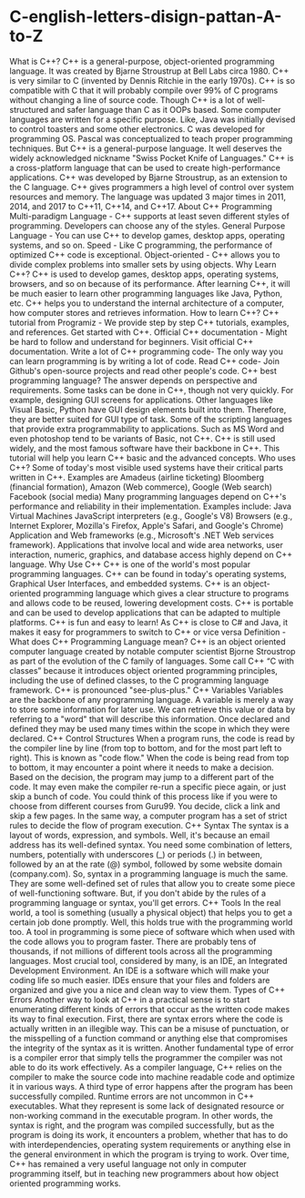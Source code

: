 # C-english-letters-disign-pattan-A-to-Z
What is C++?  C++ is a general-purpose, object-oriented programming language. It was created by Bjarne Stroustrup at Bell Labs circa 1980. C++ is very similar to C (invented by Dennis Ritchie in the early 1970s). C++ is so compatible with C that it will probably compile over 99% of C programs without changing a line of source code. Though C++ is a lot of well-structured and safer language than C as it OOPs based.  Some computer languages are written for a specific purpose. Like, Java was initially devised to control toasters and some other electronics. C was developed for programming OS. Pascal was conceptualized to teach proper programming techniques. But C++ is a general-purpose language. It well deserves the widely acknowledged nickname "Swiss Pocket Knife of Languages."  C++ is a cross-platform language that can be used to create high-performance applications.  C++ was developed by Bjarne Stroustrup, as an extension to the C language.  C++ gives programmers a high level of control over system resources and memory.  The language was updated 3 major times in 2011, 2014, and 2017 to C++11, C++14, and C++17.    About C++ Programming  Multi-paradigm Language - C++ supports at least seven different styles of programming. Developers can choose any of the styles.  General Purpose Language - You can use C++ to develop games, desktop apps, operating systems, and so on.  Speed - Like C programming, the performance of optimized C++ code is exceptional.  Object-oriented - C++ allows you to divide complex problems into smaller sets by using objects.  Why Learn C++?  C++ is used to develop games, desktop apps, operating systems, browsers, and so on because of its performance.  After learning C++, it will be much easier to learn other programming languages like Java, Python, etc.  C++ helps you to understand the internal architecture of a computer, how computer stores and retrieves information.  How to learn C++?  C++ tutorial from Programiz - We provide step by step C++ tutorials, examples, and references. Get started with C++.  Official C++ documentation - Might be hard to follow and understand for beginners. Visit official C++ documentation.  Write a lot of C++ programming code- The only way you can learn programming is by writing a lot of code.  Read C++ code- Join Github's open-source projects and read other people's code.  C++ best programming language?  The answer depends on perspective and requirements. Some tasks can be done in C++, though not very quickly. For example, designing GUI screens for applications.  Other languages like Visual Basic, Python have GUI design elements built into them. Therefore, they are better suited for GUI type of task.  Some of the scripting languages that provide extra programmability to applications. Such as MS Word and even photoshop tend to be variants of Basic, not C++.  C++ is still used widely, and the most famous software have their backbone in C++.  This tutorial will help you learn C++ basic and the advanced concepts.  Who uses C++?  Some of today's most visible used systems have their critical parts written in C++.  Examples are Amadeus (airline ticketing)  Bloomberg (financial formation), Amazon (Web commerce), Google (Web search) Facebook (social media)  Many programming languages depend on C++'s performance and reliability in their implementation. Examples include:  Java Virtual Machines JavaScript interpreters (e.g., Google's V8) Browsers (e.g., Internet Explorer, Mozilla's Firefox, Apple's Safari, and Google's Chrome)  Application and Web frameworks (e.g., Microsoft's .NET Web services framework).  Applications that involve local and wide area networks, user interaction, numeric, graphics, and database access highly depend on C++ language.  Why Use C++  C++ is one of the world's most popular programming languages.  C++ can be found in today's operating systems, Graphical User Interfaces, and embedded systems.  C++ is an object-oriented programming language which gives a clear structure to programs and allows code to be reused, lowering development costs.  C++ is portable and can be used to develop applications that can be adapted to multiple platforms.  C++ is fun and easy to learn!  As C++ is close to C# and Java, it makes it easy for programmers to switch to C++ or vice versa   Definition - What does C++ Programming Language mean?  C++ is an object oriented computer language created by notable computer scientist Bjorne Stroustrop as part of the evolution of the C family of languages.  Some call C++ “C with classes” because it introduces object oriented programming principles, including the use of defined classes, to the C programming language framework.  C++ is pronounced "see-plus-plus."   C++ Variables  Variables are the backbone of any programming language.  A variable is merely a way to store some information for later use. We can retrieve this value or data by referring to a "word" that will describe this information.  Once declared and defined they may be used many times within the scope in which they were declared.   C++ Control Structures  When a program runs, the code is read by the compiler line by line (from top to bottom, and for the most part left to right). This is known as "code flow."  When the code is being read from top to bottom, it may encounter a point where it needs to make a decision. Based on the decision, the program may jump to a different part of the code. It may even make the compiler re-run a specific piece again, or just skip a bunch of code.  You could think of this process like if you were to choose from different courses from Guru99. You decide, click a link and skip a few pages. In the same way, a computer program has a set of strict rules to decide the flow of program execution.   C++ Syntax  The syntax is a layout of words, expression, and symbols.  Well, it's because an email address has its well-defined syntax. You need some combination of letters, numbers, potentially with underscores (_) or periods (.) in between, followed by an at the rate (@) symbol, followed by some website domain (company.com).  So, syntax in a programming language is much the same. They are some well-defined set of rules that allow you to create some piece of well-functioning software.  But, if you don't abide by the rules of a programming language or syntax, you'll get errors.  C++ Tools  In the real world, a tool is something (usually a physical object) that helps you to get a certain job done promptly.  Well, this holds true with the programming world too. A tool in programming is some piece of software which when used with the code allows you to program faster.  There are probably tens of thousands, if not millions of different tools across all the programming languages.  Most crucial tool, considered by many, is an IDE, an Integrated Development Environment. An IDE is a software which will make your coding life so much easier. IDEs ensure that your files and folders are organized and give you a nice and clean way to view them.   Types of C++ Errors  Another way to look at C++ in a practical sense is to start enumerating different kinds of errors that occur as the written code makes its way to final execution.  First, there are syntax errors where the code is actually written in an illegible way. This can be a misuse of punctuation, or the misspelling of a function command or anything else that compromises the integrity of the syntax as it is written.  Another fundamental type of error is a compiler error that simply tells the programmer the compiler was not able to do its work effectively. As a compiler language, C++ relies on the compiler to make the source code into machine readable code and optimize it in various ways.  A third type of error happens after the program has been successfully compiled. Runtime errors are not uncommon in C++ executables. What they represent is some lack of designated resource or non-working command in the executable program.  In other words, the syntax is right, and the program was compiled successfully, but as the program is doing its work, it encounters a problem, whether that has to do with interdependencies, operating system requirements or anything else in the general environment in which the program is trying to work.  Over time, C++ has remained a very useful language not only in computer programming itself, but in teaching new programmers about how object oriented programming works.
